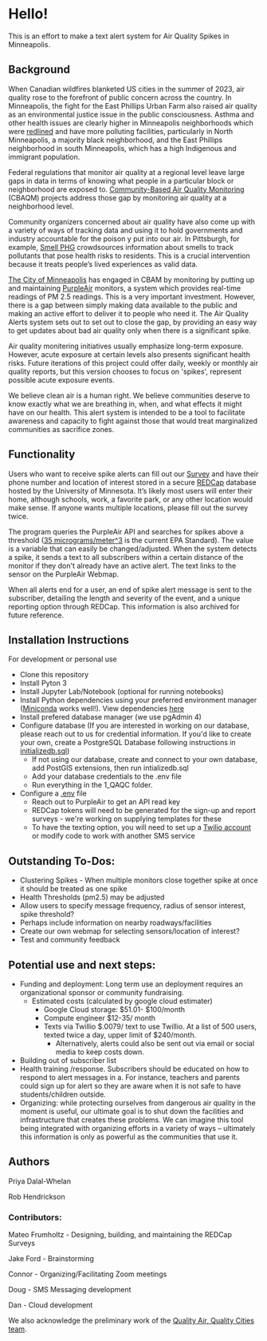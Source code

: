 # Hello!

This is an effort to make a text alert system for Air Quality Spikes in Minneapolis.

## Background 

When Canadian wildfires blanketed US cities in the summer of 2023, air quality rose to the forefront of public concern across the country. In Minneapolis, the fight for the East Phillips Urban Farm also raised air quality as an environmental justice issue in the public consciousness. Asthma and other health issues are clearly higher in Minneapolis neighborhoods which were [redlined](https://legacy.yourwebedition.com/stories/a-city-divided-0) and have more polluting facilities, particularly in North Minneapolis, a majority black neighborhood, and the East Phillips neighborhood in south Minneapolis, which has a high Indigenous and immigrant population. 

Federal regulations that monitor air quality at a regional level leave large gaps in data in terms of knowing what people in a particular block or neighborhood are exposed to. [Community-Based Air Quality Monitoring](https://www.georgetownclimate.org/articles/community-based-air-quality-monitoring-equitable-climate-policy.htm) (CBAQM) projects address those gap by monitoring air quality at a neighborhood level.

Community organizers concerned about air quality have also come up with a variety of ways of tracking data and using it to hold governments and industry accountable for the poison y put into our air.   In Pittsburgh, for example, [Smell PHG](https://smellpgh.org) crowdsources information about smells to track pollutants that pose health risks to residents. This is a crucial intervention because it treats people’s lived experiences as valid data. 

[The City of Minneapolis](https://www.minneapolismn.gov/government/programs-initiatives/environmental-programs/air-quality/) has engaged in CBAM by monitoring by putting up and maintaining [PurpleAir](https://map.purpleair.com/1/mAQI/a10/p604800/cC0#11/44.9368/-93.2834) monitors, a system which provides real-time readings of PM 2.5 readings. This is a very important investment. However, there is a gap between simply making data available to the public and making an active effort to deliver it to people who need it.  The Air Quality Alerts system sets out to set out to close the gap, by providing an easy way to get updates about bad air quality only when there is a significant spike. 

Air quality monitering initiatives usually emphasize long-term exposure. However, acute exposure at certain levels also presents significant health risks. Future iterations of this project could offer daily, weekly or monthly air quality reports, but this version chooses to focus on 'spikes', represent possible acute exposure events.  

We believe clean air is a human right. We believe communities deserve to know exactly what we are breathing in, when, and what effects it might have on our health. This alert system is intended to be a tool to facilitate awareness and capacity to fight against those that would treat marginalized  communities as sacrifice zones. 

## Functionality  

Users who want to receive spike alerts can fill out our [Survey](https://redcap.ahc.umn.edu/surveys/?s=YNHFFJRRADMT7HLD) and have their phone number and location of interest stored in a secure [REDCap](https://www.ncbi.nlm.nih.gov/pmc/articles/PMC5764586/) database hosted by the University of Minnesota. It’s likely most users will enter their home, although schools, work, a favorite park, or any other location would make sense. If anyone wants multiple locations, please fill out the survey twice.

The program queries the PurpleAir API and searches for spikes above a threshold ([35 micrograms/meter^3](https://www.epa.gov/pm-pollution/national-ambient-air-quality-standards-naaqs-pm) is the current EPA Standard). The value is a variable that can easily be changed/adjusted. When the system detects a spike, it sends a text to all subscribers within a certain distance of the monitor if they don't already have an active alert. The text links to the sensor on the PurpleAir Webmap.

When all alerts end for a user, an end of spike alert message is sent to the subscriber, detailing the length and severity of the event, and a unique reporting option through REDCap. This information is also archived for future reference.

## Installation Instructions

 For development or personal use

+ Clone this repository 
+ Install Pyton 3
+ Install Jupyter Lab/Notebook (optional for running notebooks)
+ Install  Python dependencies using your preferred environment manager ([Miniconda](https://docs.conda.io/projects/miniconda/en/latest/) works well!). View dependencies [here](https://github.com/RwHendrickson/AQ_SpikeAlerts/blob/main/Conda_Environment.yml)
+ Install prefered database manager (we use pgAdmin 4)
+ Configure database (If you are interested in working on our database, please reach out to us for credential information. If you'd like to create your own, create a PostgreSQL Database following instructions in [initializedb.sql](https://github.com/RwHendrickson/AQ_SpikeAlerts/blob/main/Scripts/database/initializedb.sql))
    + If not using our database, create and connect to your own database, add PostGIS extensions, then run intializedb.sql
    + Add your database credentials to the .env file
    + Run everything in the 1_QAQC  folder.  
+ Configure a [.env](https://github.com/RwHendrickson/AQ_SpikeAlerts/blob/main/.env.example) file
	+ Reach out to PurpleAir to get an API read key
 	+ REDCap tokens will need to be generated for the sign-up and report surveys - we're working on supplying templates for these
 	+ To have the texting option, you will need to set up a [Twilio account](https://www.twilio.com/en-us/sms/pricing/us) or modify code to work with another SMS service 


## Outstanding To-Dos: 
+ Clustering Spikes - When multiple monitors close together spike at once it should be treated as one spike
+ Health Thresholds (pm2.5) may be adjusted
+ Allow users to specify message frequency, radius of sensor interest, spike threshold?
+ Perhaps include information on nearby roadways/facilities
+ Create our own webmap for selecting sensors/location of interest?
+ Test and community feedback 

## Potential use and next steps:  
+ Funding and deployment: Long term use an deployment requires an organizational sponsor or community fundraising. 
	+ Estimated costs (calculated by google cloud estimater) 
        + Google Cloud storage: $51.01- $100/month
        + Compute engineer $12-35/ month
        + Texts via Twillio  $.0079/ text to use Twillio. At a list of 500 users, texted twice a day, upper limit of $240/month. 
            + Alternatively, alerts could also be sent out via email or social media to keep costs down. 
+ Building out of subscriber list
+ Health training /response. Subscribers should be educated on how to respond to alert messages in a. For instance, teachers and parents could sign up for alert so they are aware when it is not safe to have students/children outside. 
+ Organizing: while protecting ourselves from dangerous air quality in the moment is useful, our ultimate goal is to shut down the facilities and infrastructure that creates these problems. We can imagine this tool being integrated with organizing efforts in a variety of ways –  ultimately this information is only as powerful as the communities that use it. 

## Authors 

Priya Dalal-Whelan

Rob Hendrickson

### Contributors:

Mateo Frumholtz - Designing, building, and maintaining the REDCap Surveys

Jake Ford - Brainstorming

Connor - Organizing/Facilitating Zoom meetings

Doug - SMS Messaging development

Dan - Cloud development

We also acknowledge the preliminary work of the [Quality Air, Quality Cities team](https://github.com/RTGS-Lab/QualityAirQualityCities).
